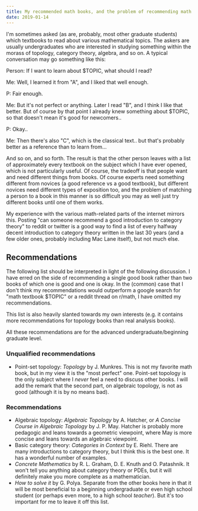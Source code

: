 ```yaml
---
title: My recommended math books, and the problem of recommending math books.
date: 2019-01-14
---
```


I'm sometimes asked (as are, probably, most other graduate students) which textbooks to read about various mathematical topics.
The askers are usually undergraduates who are interested in studying something within the morass of topology, category theory, algebra, and so on.
A typical conversation may go something like this:

Person: If I want to learn about $TOPIC, what should I read?

Me: Well, I learned it from "A", and I liked that well enough.

P: Fair enough.

Me: But it's not perfect or anything. Later I read "B", and I think I like that better. But of course by that point I already knew something about $TOPIC, so that doesn't mean it's good for newcomers..

P: Okay..

Me: Then there's also "C", which is the classical text.. but that's probably better as a reference than to learn from...

And so on, and so forth. The result is that the other person leaves with a list of approximately every textbook on the subject which I have ever opened, which is not particularly useful.
Of course, the tradeoff is that people want and need different things from books. Of course experts need something different from novices (a good reference vs a good textbook),
but different novices need different types of exposition too, and the problem of matching a person to a book in this manner is so difficult you may as well just try different books until one of them works.

My experience with the various math-related parts of the internet mirrors this. Posting "can someone recommend a good introduction to category theory" to reddit or twitter is a good way to find a list of every halfway decent introduction to category theory written in the last 30 years (and a few older ones, probably including Mac Lane itself), but not much else.

## Recommendations
The following list should be interpreted in light of the following discussion.
I have erred on the side of recommending a single good book rather than two books of which one is good and one is okay.
In the (common) case that I don't think my recommendations would outperform a google search for "math textbook $TOPIC" or a reddit thread on r/math, I have omitted my recommendations.

This list is also heavily slanted towards my own interests (e.g. it contains more recommendations for topology books than real analysis books).

All these recommendations are for the advanced undergraduate/beginning graduate level.

### Unqualified recommendations
- Point-set topology: *Topology* by J. Munkres. This is not my favorite math book, but in my view it is the "most perfect" one. Point-set topology is the only subject where I *never* feel a need to discuss other books. I will add the remark that the second part, on algebraic topology, is not as good (although it is by no means bad).

### Recommendations
- Algebraic topology: *Algebraic Topology* by A. Hatcher, or *A Concise Course in Algebraic Topology* by J. P. May. Hatcher is probably more pedagogic and leans towards a geometric viewpoint, where May is more concise and leans towards an algebraic viewpoint.
- Basic category theory: *Categories in Context* by E. Riehl. There are many introductions to category theory, but I think this is the best one. It has a wonderful number of examples.
- *Concrete Mathematics* by R. L. Graham, D. E. Knuth and O. Patashnik. It won't tell you anything about category theory or PDEs, but it will definitely make you more complete as a mathematician.
- *How to solve it* by G. Polya. Separate from the other books here in that it will be most beneficial to a beginning undergraduate or even high school student (or perhaps even more, to a high school *teacher*). But it's too important for me to leave it off this list.
